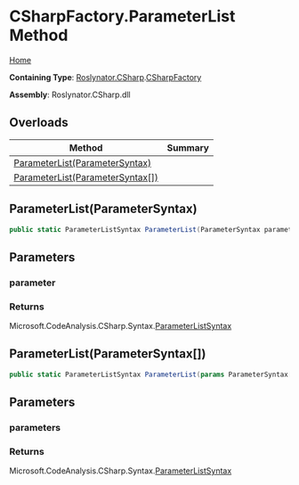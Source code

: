 # CSharpFactory\.ParameterList Method

[Home](../../../../README.md)

**Containing Type**: [Roslynator.CSharp](../../README.md)\.[CSharpFactory](../README.md)

**Assembly**: Roslynator\.CSharp\.dll

## Overloads

| Method | Summary |
| ------ | ------- |
| [ParameterList(ParameterSyntax)](#Roslynator_CSharp_CSharpFactory_ParameterList_Microsoft_CodeAnalysis_CSharp_Syntax_ParameterSyntax_) | |
| [ParameterList(ParameterSyntax\[\])](#Roslynator_CSharp_CSharpFactory_ParameterList_Microsoft_CodeAnalysis_CSharp_Syntax_ParameterSyntax___) | |

## ParameterList\(ParameterSyntax\)<a name="Roslynator_CSharp_CSharpFactory_ParameterList_Microsoft_CodeAnalysis_CSharp_Syntax_ParameterSyntax_"></a>

```csharp
public static ParameterListSyntax ParameterList(ParameterSyntax parameter)
```

## Parameters

### parameter





### Returns

Microsoft\.CodeAnalysis\.CSharp\.Syntax\.[ParameterListSyntax](https://docs.microsoft.com/en-us/dotnet/api/microsoft.codeanalysis.csharp.syntax.parameterlistsyntax)

## ParameterList\(ParameterSyntax\[\]\)<a name="Roslynator_CSharp_CSharpFactory_ParameterList_Microsoft_CodeAnalysis_CSharp_Syntax_ParameterSyntax___"></a>

```csharp
public static ParameterListSyntax ParameterList(params ParameterSyntax[] parameters)
```

## Parameters

### parameters





### Returns

Microsoft\.CodeAnalysis\.CSharp\.Syntax\.[ParameterListSyntax](https://docs.microsoft.com/en-us/dotnet/api/microsoft.codeanalysis.csharp.syntax.parameterlistsyntax)

